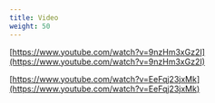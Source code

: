 ```yaml
---
title: Video
weight: 50
---
```


[https://www.youtube.com/watch?v=9nzHm3xGz2I](https://www.youtube.com/watch?v=9nzHm3xGz2I)

[https://www.youtube.com/watch?v=EeFqj23jxMk](https://www.youtube.com/watch?v=EeFqj23jxMk)
